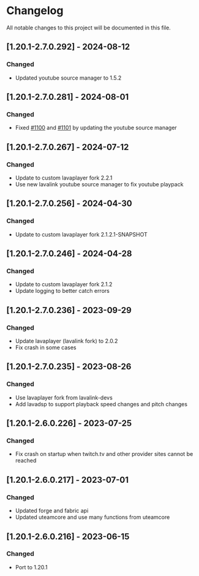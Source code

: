 # Changelog
All notable changes to this project will be documented in this file.

## [1.20.1-2.7.0.292] - 2024-08-12
### Changed
 - Updated youtube source manager to 1.5.2

## [1.20.1-2.7.0.281] - 2024-08-01
### Changed
 - Fixed [#1100](https://github.com/MC-U-Team/Music-Player/issues/1100) and [#1101](https://github.com/MC-U-Team/Music-Player/issues/1101) by updating the youtube source manager

## [1.20.1-2.7.0.267] - 2024-07-12
### Changed
 - Update to custom lavaplayer fork 2.2.1
 - Use new lavalink youtube source manager to fix youtube playpack

## [1.20.1-2.7.0.256] - 2024-04-30
### Changed
 - Update to custom lavaplayer fork 2.1.2.1-SNAPSHOT

## [1.20.1-2.7.0.246] - 2024-04-28
### Changed
 - Update to custom lavaplayer fork 2.1.2
 - Update logging to better catch errors

## [1.20.1-2.7.0.236] - 2023-09-29
### Changed
 - Update lavaplayer (lavalink fork) to 2.0.2
 - Fix crash in some cases

## [1.20.1-2.7.0.235] - 2023-08-26
### Changed
 - Use lavaplayer fork from lavalink-devs
 - Add lavadsp to support playback speed changes and pitch changes

## [1.20.1-2.6.0.226] - 2023-07-25
### Changed
 - Fix crash on startup when twitch.tv and other provider sites cannot be reached

## [1.20.1-2.6.0.217] - 2023-07-01
### Changed
 - Updated forge and fabric api
 - Updated uteamcore and use many functions from uteamcore

## [1.20.1-2.6.0.216] - 2023-06-15
### Changed
 - Port to 1.20.1